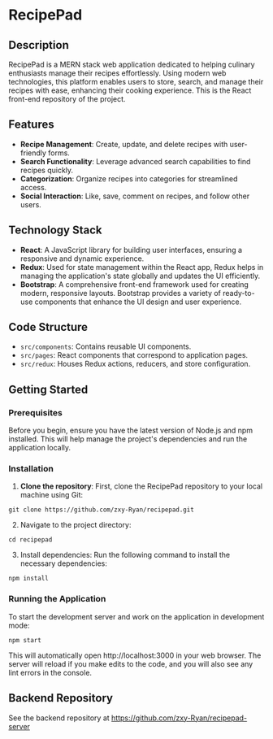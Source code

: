 # RecipePad

## Description

RecipePad is a MERN stack web application dedicated to helping culinary enthusiasts manage their recipes effortlessly. Using modern web technologies, this platform enables users to store, search, and manage their recipes with ease, enhancing their cooking experience. This is the React front-end repository of the project. 

## Features

- **Recipe Management**: Create, update, and delete recipes with user-friendly forms.
- **Search Functionality**: Leverage advanced search capabilities to find recipes quickly.
- **Categorization**: Organize recipes into categories for streamlined access.
- **Social Interaction**: Like, save, comment on recipes, and follow other users.

## Technology Stack

- **React**: A JavaScript library for building user interfaces, ensuring a responsive and dynamic experience.
- **Redux**: Used for state management within the React app, Redux helps in managing the application's state globally and updates the UI efficiently.
- **Bootstrap**: A comprehensive front-end framework used for creating modern, responsive layouts. Bootstrap provides a variety of ready-to-use components that enhance the UI design and user experience.

## Code Structure

- `src/components`: Contains reusable UI components.
- `src/pages`: React components that correspond to application pages.
- `src/redux`: Houses Redux actions, reducers, and store configuration.

## Getting Started

### Prerequisites

Before you begin, ensure you have the latest version of Node.js and npm installed. This will help manage the project's dependencies and run the application locally.

### Installation

1. **Clone the repository**: First, clone the RecipePad repository to your local machine using Git:

`git clone https://github.com/zxy-Ryan/recipepad.git`

2. Navigate to the project directory:

`cd recipepad`

3. Install dependencies: Run the following command to install the necessary dependencies:

`npm install`

### Running the Application

To start the development server and work on the application in development mode:

`npm start`

This will automatically open http://localhost:3000 in your web browser. The server will reload if you make edits to the code, and you will also see any lint errors in the console.

## Backend Repository
See the backend repository at https://github.com/zxy-Ryan/recipepad-server

